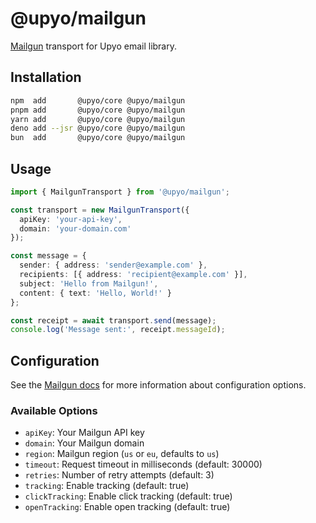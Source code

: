 <!-- deno-fmt-ignore-file -->

@upyo/mailgun
=============

[Mailgun] transport for Upyo email library.

[Mailgun]: https://www.mailgun.com/


Installation
------------

~~~~ sh
npm  add       @upyo/core @upyo/mailgun
pnpm add       @upyo/core @upyo/mailgun
yarn add       @upyo/core @upyo/mailgun
deno add --jsr @upyo/core @upyo/mailgun
bun  add       @upyo/core @upyo/mailgun
~~~~


Usage
-----

~~~~ typescript
import { MailgunTransport } from '@upyo/mailgun';

const transport = new MailgunTransport({
  apiKey: 'your-api-key',
  domain: 'your-domain.com'
});

const message = {
  sender: { address: 'sender@example.com' },
  recipients: [{ address: 'recipient@example.com' }],
  subject: 'Hello from Mailgun!',
  content: { text: 'Hello, World!' }
};

const receipt = await transport.send(message);
console.log('Message sent:', receipt.messageId);
~~~~


Configuration
-------------

See the [Mailgun docs] for more information about configuration options.

[Mailgun docs]: https://documentation.mailgun.com/

### Available Options

 -  `apiKey`: Your Mailgun API key
 -  `domain`: Your Mailgun domain
 -  `region`: Mailgun region (`us` or `eu`, defaults to `us`)
 -  `timeout`: Request timeout in milliseconds (default: 30000)
 -  `retries`: Number of retry attempts (default: 3)
 -  `tracking`: Enable tracking (default: true)
 -  `clickTracking`: Enable click tracking (default: true)
 -  `openTracking`: Enable open tracking (default: true)
